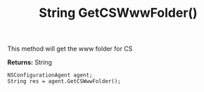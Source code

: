 ﻿---
uid: crmscript_ref_NSConfigurationAgent_GetCSWwwFolder
title: String GetCSWwwFolder()
intellisense: NSConfigurationAgent.GetCSWwwFolder
keywords: NSConfigurationAgent, GetCSWwwFolder
so.topic: reference
---

This method will get the www folder for CS


**Returns:** String

```crmscript
NSConfigurationAgent agent;
String res = agent.GetCSWwwFolder();
```

